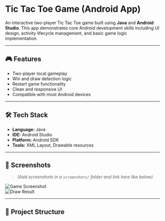# Tic Tac Toe Game (Android App)

An interactive two-player Tic Tac Toe game built using **Java** and **Android Studio**. This app demonstrates core Android development skills including UI design, activity lifecycle management, and basic game logic implementation.

---

## 🎮 Features

- Two-player local gameplay
- Win and draw detection logic
- Restart game functionality
- Clean and responsive UI
- Compatible with most Android devices

---

## 🛠️ Tech Stack

- **Language:** Java  
- **IDE:** Android Studio  
- **Platform:** Android SDK  
- **Tools:** XML Layout, Drawable resources

---

## 📱 Screenshots

> *(Add screenshots in a `screenshots/` folder and link here like below)*

![Game Screenshot](screenshots/game_screen_1.png)  
![Draw Result](screenshots/game_screen_2.png)

---

## 🧩 Project Structure

